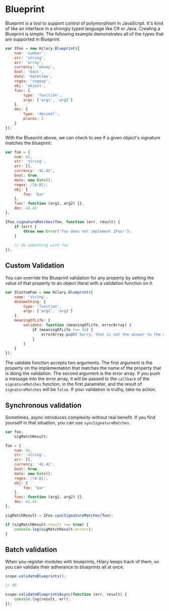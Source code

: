 Blueprint
==========

Blueprint is a tool to support control of polymorphism in JavaScript. It's kind of like an interface in a strongly typed language like C# or Java. Creating a Blueprint is simple. The following example demonstrates all of the types that are supported in Blueprint.

```JavaScript
var IFoo = new Hilary.Blueprint({
    num: 'number',
    str: 'string',
    arr: 'array',
    currency: 'money',
    bool: 'bool',
    date: 'datetime',
    regex: 'regexp',
    obj: 'object',
    func: {
        type: 'function',
        args: ['arg1', 'arg2']
    },
    dec: {
        type: 'decimal',
        places: 2
    }
});
```

With the Blueprint above, we can check to see if a given object's signature matches the blueprint:

```JavaScript
var foo = {
    num: 42,
    str: 'string',
    arr: [],
    currency: '42.42',
    bool: true,
    date: new Date(),
    regex: /[A-B]/,
    obj: {
        foo: 'bar'
    },
    func: function (arg1, arg2) {},
    dec: 42.42
};

IFoo.signatureMatches(foo, function (err, result) {
    if (err) {
        throw new Error('foo does not implement IFoo!');
    }
    
    // do something with foo
});
```

## Custom Validation
You can override the Blueprint validation for any property by setting the value of that property to an object literal with a validation function on it.

```JavaScript
var ICustomFoo = new Hilary.Blueprint({
    name: 'string',
    doSomething: {
        type: 'function',
        args: ['arg1', 'arg2']
    },
    meaningOfLife: {
        validate: function (meaningOfLife, errorArray) {
            if (meaningOfLife !== 42) {
                errorArray.push('Sorry, that is not the answer to the meaning of life, the universe and everything');
            }
        }
    }
});
```

The validate function accepts two arguments. The first argument is the property on the implementation that matches the name of the property that is doing the validation. The second argument is the error array. If you push a message into the error array, it will be passed to the ``callback`` of the ``signatureMatches`` function, in the first parameter, and the result of ``signatureMatches`` will be ``false``. If your validation is truthy, take no action.

## Synchronous validation
Sometimes, async introduces complexity without real benefit. If you find yourself in that situation, you can use ``syncSignatureMatches``.

```JavaScript
var foo,
    sigMatchResult;

foo = {
    num: 42,
    str: 'string',
    arr: [],
    currency: '42.42',
    bool: true,
    date: new Date(),
    regex: /[A-B]/,
    obj: {
        foo: 'bar'
    },
    func: function (arg1, arg2) {},
    dec: 42.42
};

sigMatchResult = IFoo.syncSignatureMatches(foo);

if (sigMatchResult.result !== true) {
    console.log(sigMatchResult.errors);
}
```

## Batch validation
When you register modules with blueprints, Hilary keeps track of them, so you can validate their adherance to blueprints all at once.

```JavaScript
scope.validateBlueprints();

// OR

scope.validateBlueprintsAsync(function (err, result) {
    console.log(result, err);
});
```
